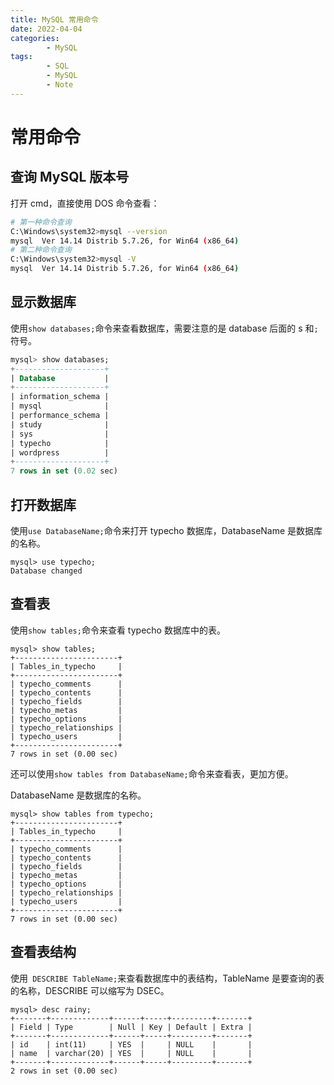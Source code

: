 ```yaml
---
title: MySQL 常用命令
date: 2022-04-04
categories:
        - MySQL
tags:
        - SQL
        - MySQL
        - Note
---
```


# 常用命令

## 查询 MySQL 版本号

打开 cmd，直接使用 DOS 命令查看：

```sh
# 第一种命令查询
C:\Windows\system32>mysql --version
mysql  Ver 14.14 Distrib 5.7.26, for Win64 (x86_64)
# 第二种命令查询
C:\Windows\system32>mysql -V
mysql  Ver 14.14 Distrib 5.7.26, for Win64 (x86_64)
```

## 显示数据库

使用`show databases;`命令来查看数据库，需要注意的是 database 后面的 s 和`;`符号。

```sql
mysql> show databases;
+--------------------+
| Database           |
+--------------------+
| information_schema |
| mysql              |
| performance_schema |
| study              |
| sys                |
| typecho            |
| wordpress          |
+--------------------+
7 rows in set (0.02 sec)
```

## 打开数据库

使用`use DatabaseName;`命令来打开 typecho 数据库，DatabaseName 是数据库的名称。

```MySQL
mysql> use typecho;
Database changed
```

## 查看表

使用`show tables;`命令来查看 typecho 数据库中的表。

```MySQL
mysql> show tables;
+-----------------------+
| Tables_in_typecho     |
+-----------------------+
| typecho_comments      |
| typecho_contents      |
| typecho_fields        |
| typecho_metas         |
| typecho_options       |
| typecho_relationships |
| typecho_users         |
+-----------------------+
7 rows in set (0.00 sec)
```

还可以使用`show tables from DatabaseName;`命令来查看表，更加方便。

DatabaseName 是数据库的名称。

```MySQL
mysql> show tables from typecho;
+-----------------------+
| Tables_in_typecho     |
+-----------------------+
| typecho_comments      |
| typecho_contents      |
| typecho_fields        |
| typecho_metas         |
| typecho_options       |
| typecho_relationships |
| typecho_users         |
+-----------------------+
7 rows in set (0.00 sec)
```

## 查看表结构

使用` DESCRIBE TableName;`来查看数据库中的表结构，TableName 是要查询的表的名称，DESCRIBE 可以缩写为 DSEC。

```MySQL
mysql> desc rainy;
+-------+-------------+------+-----+---------+-------+
| Field | Type        | Null | Key | Default | Extra |
+-------+-------------+------+-----+---------+-------+
| id    | int(11)     | YES  |     | NULL    |       |
| name  | varchar(20) | YES  |     | NULL    |       |
+-------+-------------+------+-----+---------+-------+
2 rows in set (0.00 sec)
```
